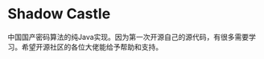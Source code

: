 # Shadow Castle
中国国产密码算法的纯Java实现。因为第一次开源自己的源代码，有很多需要学习。希望开源社区的各位大佬能给予帮助和支持。


[SM3密码杂凑算法]: https://wenku.baidu.com/view/c3bb5425ccbff121dd36831a.html
[SM2椭圆曲线公钥密码算法]: https://wenku.baidu.com/view/99a8b469011ca300a6c39099.html
[SM2椭圆曲线公钥密码算法推荐曲线参数]: https://wenku.baidu.com/view/faa41707f12d2af90242e661.html
[国家商用密码算法简介]: https://wenku.baidu.com/view/d2435b1fe518964bcf847cf6.html
[中国商用密码SM4与分组密码应用技术]: https://wenku.baidu.com/view/665bc45c941ea76e59fa0443.html
[国密算法SM1_SM3_SM4的标准数据]: https://wenku.baidu.com/view/a1dd7767650e52ea54189812.html
[SMS4密码算法]: https://wenku.baidu.com/view/db4f7377ac02de80d4d8d15abe23482fb4da027c.html
[加密算法的新发展 基于Pairing的密码技术(SM9算法)研究与应用]: https://wenku.baidu.com/view/da6161023968011ca3009185.html
